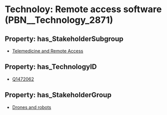 # Technoloy: __Remote access software__ (PBN__Technology_2871)

## Property: has_StakeholderSubgroup

* [Telemedicine and Remote Access](PBN__TechSubgroup_109)

## Property: has_TechnologyID

* [Q1472062](Q1472062)

## Property: has_StakeholderGroup

* [Drones and robots](PBN__TechGroup_17)

